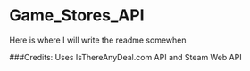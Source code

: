 # Game_Stores_API

Here is where I will write the readme somewhen




###Credits:
Uses IsThereAnyDeal.com API and Steam Web API